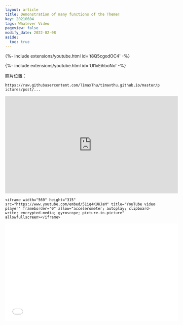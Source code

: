 ```yaml
---
layout: article
title: Demonstration of many functions of the Theme!
key: 20210604
tags: Whatever Video
pageview: false
modify_date: 2022-02-08
aside:
  toc: true
---
```


<!--more-->
{%- include extensions/youtube.html id='t8Q5cgodOC4' -%}



{%- include extensions/youtube.html id='Ul1xEihboNo' -%}



照片位置：

`https://raw.githubusercontent.com/TimaxThu/timaxthu.github.io/master/pictures/post/...`



<iframe width="560" height="315" src="https://www.youtube.com/embed/51iq4KUHJaM" title="YouTube video player" frameborder="0" allow="accelerometer; autoplay; clipboard-write; encrypted-media; gyroscope; picture-in-picture" allowfullscreen></iframe>


```
<iframe width="560" height="315" src="https://www.youtube.com/embed/51iq4KUHJaM" title="YouTube video player" frameborder="0" allow="accelerometer; autoplay; clipboard-write; encrypted-media; gyroscope; picture-in-picture" allowfullscreen></iframe>
```



<iframe width="560" height="315"  src="//player.bilibili.com/player.html?aid=295177311&bvid=BV1EF411i7eg&cid=472545245&page=1" scrolling="no" border="0" frameborder="no" framespacing="0" allowfullscreen="true"> </iframe>


